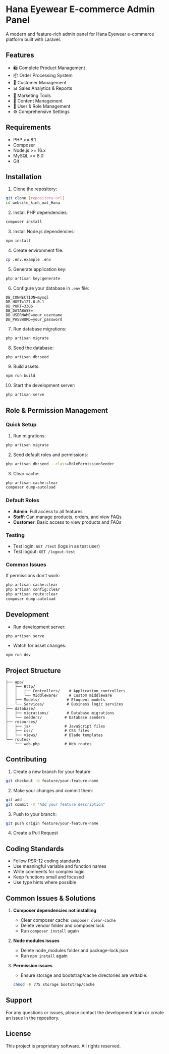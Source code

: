 # Hana Eyewear E-commerce Admin Panel

A modern and feature-rich admin panel for Hana Eyewear e-commerce platform built with Laravel.

## Features

-   🛍️ Complete Product Management
-   📦 Order Processing System
-   👥 Customer Management
-   📊 Sales Analytics & Reports
-   🎯 Marketing Tools
-   📝 Content Management
-   👤 User & Role Management
-   ⚙️ Comprehensive Settings

## Requirements

-   PHP >= 8.1
-   Composer
-   Node.js >= 16.x
-   MySQL >= 8.0
-   Git

## Installation

1. Clone the repository:

```bash
git clone [repository-url]
cd website_kinh_mat_Hana
```

2. Install PHP dependencies:

```bash
composer install
```

3. Install Node.js dependencies:

```bash
npm install
```

4. Create environment file:

```bash
cp .env.example .env
```

5. Generate application key:

```bash
php artisan key:generate
```

6. Configure your database in `.env` file:

```env
DB_CONNECTION=mysql
DB_HOST=127.0.0.1
DB_PORT=3306
DB_DATABASE=
DB_USERNAME=your_username
DB_PASSWORD=your_password
```

7. Run database migrations:

```bash
php artisan migrate
```

8. Seed the database:

```bash
php artisan db:seed
```

9. Build assets:

```bash
npm run build
```

10. Start the development server:

```bash
php artisan serve
```

## Role & Permission Management

### Quick Setup

1. Run migrations:
```bash
php artisan migrate
```

2. Seed default roles and permissions:
```bash
php artisan db:seed --class=RolePermissionSeeder
```

3. Clear cache:
```bash
php artisan cache:clear
composer dump-autoload
```

### Default Roles

- **Admin**: Full access to all features
- **Staff**: Can manage products, orders, and view FAQs
- **Customer**: Basic access to view products and FAQs

### Testing

- Test login: `GET /test` (logs in as test user)
- Test logout: `GET /logout-test`

### Common Issues

If permissions don't work:
```bash
php artisan cache:clear
php artisan config:clear
php artisan route:clear
composer dump-autoload
```

## Development

-   Run development server:

```bash
php artisan serve
```

-   Watch for asset changes:

```bash
npm run dev
```

## Project Structure

```
├── app/
│   ├── Http/
│   │   ├── Controllers/    # Application controllers
│   │   └── Middleware/     # Custom middleware
│   ├── Models/            # Eloquent models
│   └── Services/          # Business logic services
├── database/
│   ├── migrations/        # Database migrations
│   └── seeders/          # Database seeders
├── resources/
│   ├── js/               # JavaScript files
│   ├── css/              # CSS files
│   └── views/            # Blade templates
└── routes/
    └── web.php           # Web routes
```

## Contributing

1. Create a new branch for your feature:

```bash
git checkout -b feature/your-feature-name
```

2. Make your changes and commit them:

```bash
git add .
git commit -m "Add your feature description"
```

3. Push to your branch:

```bash
git push origin feature/your-feature-name
```

4. Create a Pull Request

## Coding Standards

-   Follow PSR-12 coding standards
-   Use meaningful variable and function names
-   Write comments for complex logic
-   Keep functions small and focused
-   Use type hints where possible

## Common Issues & Solutions

1. **Composer dependencies not installing**

    - Clear composer cache: `composer clear-cache`
    - Delete vendor folder and composer.lock
    - Run `composer install` again

2. **Node modules issues**

    - Delete node_modules folder and package-lock.json
    - Run `npm install` again

3. **Permission issues**
    - Ensure storage and bootstrap/cache directories are writable:
    ```bash
    chmod -R 775 storage bootstrap/cache
    ```

## Support

For any questions or issues, please contact the development team or create an issue in the repository.

## License

This project is proprietary software. All rights reserved.
